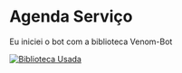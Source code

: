 # Agenda Serviço

Eu iniciei o bot com a biblioteca Venom-Bot

[![Biblioteca Usada](https://icon-library.com/images/venom-icon/venom-icon-4.jpg)](https://github.com/orkestral/venom)

